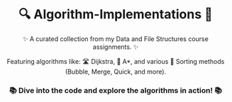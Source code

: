<h1 align="center">🔍 Algorithm-Implementations 🚀</h1>

<p align="center">✨ A curated collection from my Data and File Structures course assignments. ✨</p>

<p align="center">
Featuring algorithms like: 🛣 Dijkstra, 🌟 A*, and various 🔄 Sorting methods (Bubble, Merge, Quick, and more).
</p>

<h3 align="center">📚 Dive into the code and explore the algorithms in action! 📚</h3>
